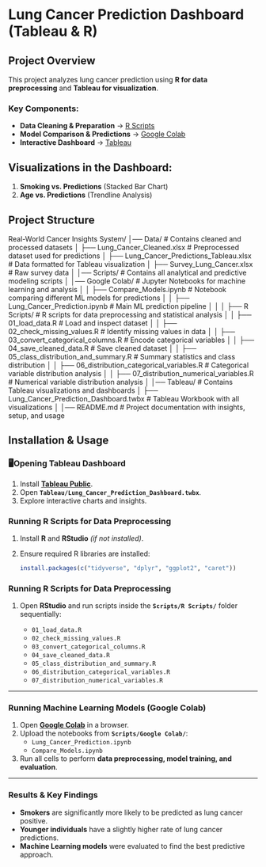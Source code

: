 # Lung Cancer Prediction Dashboard (Tableau & R)

## Project Overview
This project analyzes lung cancer prediction using **R for data preprocessing** and **Tableau for visualization**.

### Key Components:
- **Data Cleaning & Preparation** → [R Scripts](Scripts/R)
- **Model Comparison & Predictions** → [Google Colab](Scripts/Google_Colab)
- **Interactive Dashboard** → [Tableau](Tableau)

## Visualizations in the Dashboard:
1. **Smoking vs. Predictions** (Stacked Bar Chart)
2. **Age vs. Predictions** (Trendline Analysis)

## Project Structure
Real-World Cancer Insights System/
│── Data/                         # Contains cleaned and processed datasets
│   ├── Lung_Cancer_Cleaned.xlsx   # Preprocessed dataset used for predictions
│   ├── Lung_Cancer_Predictions_Tableau.xlsx # Data formatted for Tableau visualization
│   ├── Survey_Lung_Cancer.xlsx    # Raw survey data
│
│── Scripts/                       # Contains all analytical and predictive modeling scripts
│   │── Google Colab/               # Jupyter Notebooks for machine learning and analysis
│   │   ├── Compare_Models.ipynb    # Notebook comparing different ML models for predictions
│   │   ├── Lung_Cancer_Prediction.ipynb  # Main ML prediction pipeline
│   │
│   ├── R Scripts/                  # R scripts for data preprocessing and statistical analysis
│   │   ├── 01_load_data.R           # Load and inspect dataset
│   │   ├── 02_check_missing_values.R # Identify missing values in data
│   │   ├── 03_convert_categorical_columns.R # Encode categorical variables
│   │   ├── 04_save_cleaned_data.R  # Save cleaned dataset
│   │   ├── 05_class_distribution_and_summary.R # Summary statistics and class distribution
│   │   ├── 06_distribution_categorical_variables.R # Categorical variable distribution analysis
│   │   ├── 07_distribution_numerical_variables.R # Numerical variable distribution analysis
│
│── Tableau/                        # Contains Tableau visualizations and dashboards
│   ├── Lung_Cancer_Prediction_Dashboard.twbx  # Tableau Workbook with all visualizations
│
│── README.md                        # Project documentation with insights, setup, and usage


## Installation & Usage

### 🖥Opening Tableau Dashboard
1. Install **[Tableau Public](https://public.tableau.com/)**.
2. Open **`Tableau/Lung_Cancer_Prediction_Dashboard.twbx`**.
3. Explore interactive charts and insights.

### Running R Scripts for Data Preprocessing
1. Install **R** and **RStudio** *(if not installed)*.
2. Ensure required R libraries are installed:

   ```r
   install.packages(c("tidyverse", "dplyr", "ggplot2", "caret"))

### Running R Scripts for Data Preprocessing

1. Open **RStudio** and run scripts inside the **`Scripts/R Scripts/`** folder sequentially:

   - `01_load_data.R`
   - `02_check_missing_values.R`
   - `03_convert_categorical_columns.R`
   - `04_save_cleaned_data.R`
   - `05_class_distribution_and_summary.R`
   - `06_distribution_categorical_variables.R`
   - `07_distribution_numerical_variables.R`

---

### Running Machine Learning Models (Google Colab)

1. Open **[Google Colab](https://colab.research.google.com/)** in a browser.
2. Upload the notebooks from **`Scripts/Google Colab/`**:
   - `Lung_Cancer_Prediction.ipynb`
   - `Compare_Models.ipynb`
3. Run all cells to perform **data preprocessing, model training, and evaluation**.

---

### Results & Key Findings

- **Smokers** are significantly more likely to be predicted as lung cancer positive.
- **Younger individuals** have a slightly higher rate of lung cancer predictions.
- **Machine Learning models** were evaluated to find the best predictive approach.
